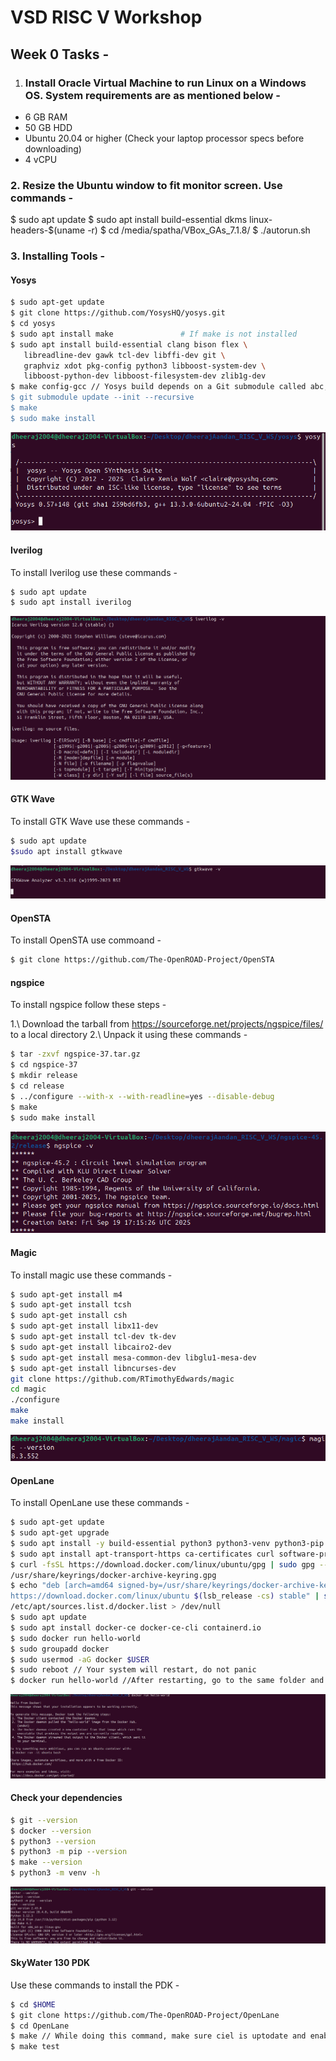# VSD RISC V Workshop 



## Week 0 Tasks - 

1. ### Install Oracle Virtual Machine to run Linux on a Windows OS. System requirements are as mentioned below -



* 6 GB RAM
* 50 GB HDD
* Ubuntu 20.04 or higher (Check your laptop processor specs before downloading)
* 4 vCPU



### 2\. Resize the Ubuntu window to fit monitor screen. Use commands - 



$ sudo apt update
$ sudo apt install build-essential dkms linux-headers-$(uname -r)
$ cd /media/spatha/VBox\_GAs\_7.1.8/
$ ./autorun.sh  



### 3\. Installing Tools - 



#### Yosys 


```bash
$ sudo apt-get update
$ git clone https://github.com/YosysHQ/yosys.git
$ cd yosys
$ sudo apt install make               # If make is not installed
$ sudo apt install build-essential clang bison flex \
   libreadline-dev gawk tcl-dev libffi-dev git \
   graphviz xdot pkg-config python3 libboost-system-dev \
   libboost-python-dev libboost-filesystem-dev zlib1g-dev
$ make config-gcc // Yosys build depends on a Git submodule called abc, which hasn't been initialized yet. You need to run the following command before running make
$ git submodule update --init --recursive
$ make 
$ sudo make install
```
![Yosys Installed Image](images/Yosys_installed.png)


#### Iverilog 

To install Iverilog use these commands - 

```bash
$ sudo apt update
$ sudo apt install iverilog
```

![Iverilog Installed Image](images/Iverilog_installed.png)

#### GTK Wave 

To install GTK Wave use these commands - 

```bash
$ sudo apt update 
$sudo apt install gtkwave
```

![GTK Wave Installed Image](images/GTKWave_installed.png)

#### OpenSTA
To install OpenSTA use commoand - 

```bash
$ git clone https://github.com/The-OpenROAD-Project/OpenSTA
```
#### ngspice

To install ngspice follow these steps - 

1.\ Download the tarball from https://sourceforge.net/projects/ngspice/files/ to a local
directory
2.\ Unpack it using these commands - 

```bash 
$ tar -zxvf ngspice-37.tar.gz
$ cd ngspice-37
$ mkdir release
$ cd release
$ ../configure --with-x --with-readline=yes --disable-debug
$ make
$ sudo make install 
``` 
![ngspice Installed Image](images/ngspice%20successfull%20installation.png)

#### Magic 

To install magic use these commands - 

```bash
$ sudo apt-get install m4
$ sudo apt-get install tcsh
$ sudo apt-get install csh
$ sudo apt-get install libx11-dev
$ sudo apt-get install tcl-dev tk-dev
$ sudo apt-get install libcairo2-dev
$ sudo apt-get install mesa-common-dev libglu1-mesa-dev
$ sudo apt-get install libncurses-dev
git clone https://github.com/RTimothyEdwards/magic
cd magic
./configure
make
make install 
```
![Magic Installed Image](images/magic%20successfull%20installation.png)

#### OpenLane 

To install OpenLane use these commands - 

```bash 
$ sudo apt-get update
$ sudo apt-get upgrade
$ sudo apt install -y build-essential python3 python3-venv python3-pip make git 
$ sudo apt install apt-transport-https ca-certificates curl software-properties-common 
$ curl -fsSL https://download.docker.com/linux/ubuntu/gpg | sudo gpg --dearmor -o
/usr/share/keyrings/docker-archive-keyring.gpg 
$ echo "deb [arch=amd64 signed-by=/usr/share/keyrings/docker-archive-keyring.gpg]
https://download.docker.com/linux/ubuntu $(lsb_release -cs) stable" | sudo tee
/etc/apt/sources.list.d/docker.list > /dev/null 
$ sudo apt update 
$ sudo apt install docker-ce docker-ce-cli containerd.io
$ sudo docker run hello-world
$ sudo groupadd docker 
$ sudo usermod -aG docker $USER 
$ sudo reboot // Your system will restart, do not panic
$ docker run hello-world //After restarting, go to the same folder and enter this command
```
![Docker Installed and Running Image](images/Docker%20Download%20Success.png)

#### Check your dependencies 

```bash 
$ git --version
$ docker --version
$ python3 --version
$ python3 -m pip --version
$ make --version
$ python3 -m venv -h
```

![Dependency Versions Image](images/Dependency%20Versions.png)

#### SkyWater 130 PDK 

Use these commands to install the PDK -

```bash 
$ cd $HOME
$ git clone https://github.com/The-OpenROAD-Project/OpenLane 
$ cd OpenLane 
$ make // While doing this command, make sure ciel is uptodate and enable to version that OpenLane is asking for. Make sure to create a virtual environment prior to this step.
$ make test 
```
 













